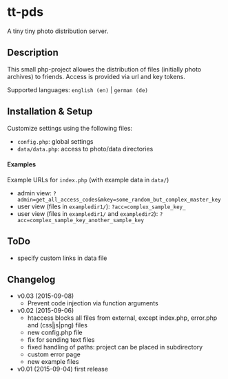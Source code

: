 # tt-pds
A tiny tiny photo distribution server.

## Description

This small php-project allowes the distribution of files (initially photo archives) to friends. Access is provided via url and key tokens.
 
Supported languages: `english (en)` | `german (de)`
 
## Installation & Setup

Customize settings using the following files:
 * `config.php`: global settings
 * `data/data.php`: access to photo/data directories
 
#### Examples

Example URLs for `index.php` (with example data in `data/`)
 * admin view: `?admin=get_all_access_codes&mkey=some_random_but_complex_master_key`
 * user view (files in `exampledir1/`): `?acc=complex_sample_key_`
 * user view (files in `exampledir1/` and `exampledir2`): `?acc=complex_sample_key_another_sample_key`

## ToDo

 * specify custom links in data file

## Changelog
 * v0.03 (2015-09-08)
   * Prevent code injection via function arguments
 * v0.02 (2015-09-06)
   * htaccess blocks all files from external, except index.php, error.php and (css|js|png) files
   * new config.php file
   * fix for sending text files
   * fixed handling of paths: project can be placed in subdirectory
   * custom error page
   * new example files
 * v0.01 (2015-09-04) first release
